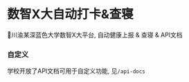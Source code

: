 # 数智X大自动打卡&查寝
🤖川渝某深蓝色大学数智X大平台, 自动健康上报 &amp; 查寝 &amp; API文档



















### 自定义

学校开放了API文档可用于自定义功能, 见`/api-docs`
